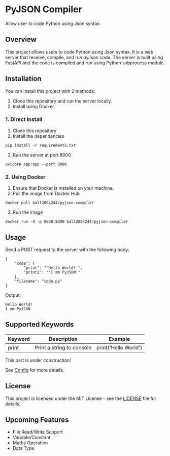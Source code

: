 # PyJSON Compiler

Allow user to code Python using Json syntax.

## Overview

This project allows users to code Python using Json syntax. It is a web server that receive, compile, and run pyJson code. The server is built using FastAPI and the code is compiled and run using Python subprocess module.

## Installation

You can install this project with 2 methods:

1. Clone this repository and run the server locally.
2. Install using Docker.

### 1. Direct Install

1. Clone this repository
2. Install the dependencies

```
pip install -r requirements.txt
```

3. Run the server at port 8000

```
uvicorn app:app --port 8000
```

### 2. Using Docker

1. Ensure that Docker is installed on your machine.
2. Pull the image from Docker Hub

```
docker pull ball2004244/pyjson-compiler
```

3. Run the image

```
docker run -d -p 8000:8000 ball2004244/pyjson-compiler
```

## Usage

Send a POST request to the server with the following body:

```
{
    "code": {
        "print": "'Hello World!'",
        "print2": "'I am PyJSON'"
    },
    "filename": "code.py"
}
```

Output:

```
Hello World!
I am PyJSON
```

## Supported Keywords

| Keyword | Description               | Example              |
| ------- | ------------------------- | -------------------- |
| print   | Print a string to console | print('Hello World') |

This part is under construction!

See [Config](pyjson.config.json) for more details.

## License

This project is licensed under the MIT License - see the [LICENSE](LICENSE) file for details.

## Upcoming Features

- File Read/Write Support
- Variable/Constant
- Maths Operation
- Data Type
